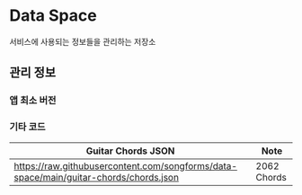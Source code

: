 # Data Space

서비스에 사용되는 정보들을 관리하는 저장소

## 관리 정보

### 앱 최소 버전


### 기타 코드

| Guitar Chords JSON | Note |
| --- | --- |
| https://raw.githubusercontent.com/songforms/data-space/main/guitar-chords/chords.json | 2062 Chords |
